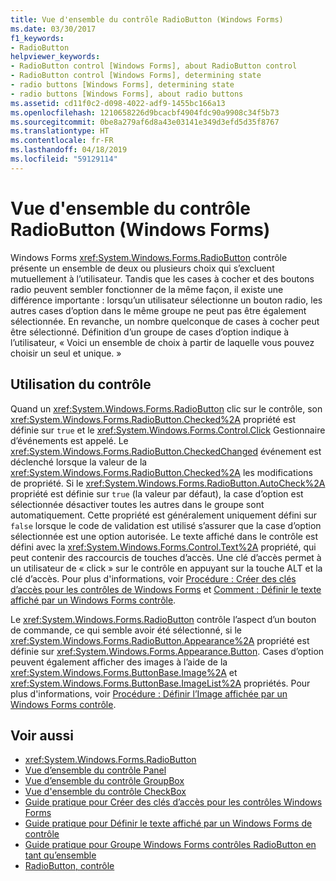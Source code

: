 ```yaml
---
title: Vue d'ensemble du contrôle RadioButton (Windows Forms)
ms.date: 03/30/2017
f1_keywords:
- RadioButton
helpviewer_keywords:
- RadioButton control [Windows Forms], about RadioButton control
- RadioButton control [Windows Forms], determining state
- radio buttons [Windows Forms], determining state
- radio buttons [Windows Forms], about radio buttons
ms.assetid: cd11f0c2-d098-4022-adf9-1455bc166a13
ms.openlocfilehash: 1210658226d9bcacbf4904fdc90a9908c34f5b73
ms.sourcegitcommit: 0be8a279af6d8a43e03141e349d3efd5d35f8767
ms.translationtype: HT
ms.contentlocale: fr-FR
ms.lasthandoff: 04/18/2019
ms.locfileid: "59129114"
---
```

# <a name="radiobutton-control-overview-windows-forms"></a>Vue d'ensemble du contrôle RadioButton (Windows Forms)
Windows Forms <xref:System.Windows.Forms.RadioButton> contrôle présente un ensemble de deux ou plusieurs choix qui s’excluent mutuellement à l’utilisateur. Tandis que les cases à cocher et des boutons radio peuvent sembler fonctionner de la même façon, il existe une différence importante : lorsqu’un utilisateur sélectionne un bouton radio, les autres cases d’option dans le même groupe ne peut pas être également sélectionnée. En revanche, un nombre quelconque de cases à cocher peut être sélectionné. Définition d’un groupe de cases d’option indique à l’utilisateur, « Voici un ensemble de choix à partir de laquelle vous pouvez choisir un seul et unique. »  
  
## <a name="using-the-control"></a>Utilisation du contrôle  
 Quand un <xref:System.Windows.Forms.RadioButton> clic sur le contrôle, son <xref:System.Windows.Forms.RadioButton.Checked%2A> propriété est définie sur `true` et le <xref:System.Windows.Forms.Control.Click> Gestionnaire d’événements est appelé. Le <xref:System.Windows.Forms.RadioButton.CheckedChanged> événement est déclenché lorsque la valeur de la <xref:System.Windows.Forms.RadioButton.Checked%2A> les modifications de propriété. Si le <xref:System.Windows.Forms.RadioButton.AutoCheck%2A> propriété est définie sur `true` (la valeur par défaut), la case d’option est sélectionnée désactiver toutes les autres dans le groupe sont automatiquement. Cette propriété est généralement uniquement défini sur `false` lorsque le code de validation est utilisé s’assurer que la case d’option sélectionnée est une option autorisée. Le texte affiché dans le contrôle est défini avec la <xref:System.Windows.Forms.Control.Text%2A> propriété, qui peut contenir des raccourcis de touches d’accès. Une clé d’accès permet à un utilisateur de « click » sur le contrôle en appuyant sur la touche ALT et la clé d’accès. Pour plus d'informations, voir [Procédure : Créer des clés d’accès pour les contrôles de Windows Forms](how-to-create-access-keys-for-windows-forms-controls.md) et [Comment : Définir le texte affiché par un Windows Forms contrôle](how-to-set-the-text-displayed-by-a-windows-forms-control.md).  
  
 Le <xref:System.Windows.Forms.RadioButton> contrôle l’aspect d’un bouton de commande, ce qui semble avoir été sélectionné, si le <xref:System.Windows.Forms.RadioButton.Appearance%2A> propriété est définie sur <xref:System.Windows.Forms.Appearance.Button>. Cases d’option peuvent également afficher des images à l’aide de la <xref:System.Windows.Forms.ButtonBase.Image%2A> et <xref:System.Windows.Forms.ButtonBase.ImageList%2A> propriétés. Pour plus d'informations, voir [Procédure : Définir l’Image affichée par un Windows Forms contrôle](how-to-set-the-image-displayed-by-a-windows-forms-control.md).  
  
## <a name="see-also"></a>Voir aussi

- <xref:System.Windows.Forms.RadioButton>
- [Vue d’ensemble du contrôle Panel](panel-control-overview-windows-forms.md)
- [Vue d’ensemble du contrôle GroupBox](groupbox-control-overview-windows-forms.md)
- [Vue d'ensemble du contrôle CheckBox](checkbox-control-overview-windows-forms.md)
- [Guide pratique pour Créer des clés d’accès pour les contrôles Windows Forms](how-to-create-access-keys-for-windows-forms-controls.md)
- [Guide pratique pour Définir le texte affiché par un Windows Forms de contrôle](how-to-set-the-text-displayed-by-a-windows-forms-control.md)
- [Guide pratique pour Groupe Windows Forms contrôles RadioButton en tant qu’ensemble](how-to-group-windows-forms-radiobutton-controls-to-function-as-a-set.md)
- [RadioButton, contrôle](radiobutton-control-windows-forms.md)
